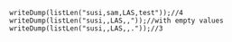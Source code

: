 ```luceescript+trycf
	writeDump(listLen("susi,sam,LAS,test"));//4
	writeDump(listLen("susi,,LAS,,"));//with empty values
	writeDump(listLen("susi,,LAS,,."));//3
```
